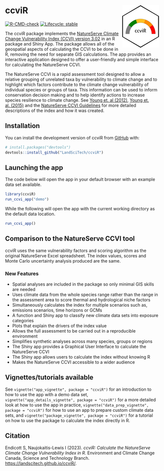 
<!-- README.md is generated from README.Rmd. Please edit that file -->

# ccviR <a href="https://landscitech.github.io/ccviR/"><img src="man/figures/logo.png" align="right" height="139" /></a>

<!-- badges: start -->

[![R-CMD-check](https://github.com/LandSciTech/ccviR/actions/workflows/R-CMD-check.yaml/badge.svg)](https://github.com/LandSciTech/ccviR/actions/workflows/R-CMD-check.yaml)
[![Lifecycle:
stable](https://img.shields.io/badge/lifecycle-stable-brightgreen.svg)](https://lifecycle.r-lib.org/articles/stages.html#stable)
<!-- badges: end -->

The ccviR package implements the [NatureServe Climate Change
Vulnerability Index (CCVI) version
3.02](https://www.natureserve.org/conservation-tools/climate-change-vulnerability-index)
in an R package and Shiny App. The package allows all of the geospatial
aspects of calculating the CCVI to be done in R, removing the need for
separate GIS calculations. The app provides an interactive application
designed to offer a user-friendly and simple interface for calculating
the NatureServe CCVI.

The NatureServe CCVI is a rapid assessment tool designed to allow a
relative grouping of unrelated taxa by vulnerability to climate change
and to highlight which factors contribute to the climate change
vulnerability of individual species or groups of taxa. This information
can be used to inform conservation decision making and to help identify
actions to increase species resilience to climate change. See [Young et.
al
(2012)](https://www.degruyter.com/document/doi/10.7208/9780226074641-007/html),
[Young et. al. (2015)](https://doi.org/10.1002/wsb.478) and the
[NatureServe CCVI
Guidelines](https://www.natureserve.org/sites/default/files/guidelines_natureserveclimatechangevulnerabilityindex_r3.02_1_jun_2016.pdf)
for more detailed descriptions of the index and how it was created.

## Installation

You can install the development version of ccviR from
[GitHub](https://github.com/) with:

``` r
# install.packages("devtools")
devtools::install_github("LandSciTech/ccviR")
```

## Launching the app

The code below will open the app in your default browser with an example
data set available.

``` r
library(ccviR)
run_ccvi_app("demo")
```

While the following will open the app with the current working directory
as the default data location.

``` r
run_ccvi_app()
```

## Comparison to the NatureServe CCVI tool

ccviR uses the same vulnerability factors and scoring algorithm as the
original NatureServe Excel spreadsheet. The index values, scores and
Monte Carlo uncertainty analysis produced are the same.

### New Features

- Spatial analyses are included in the package so only minimal GIS
  skills are needed
- Uses climate data from the whole species range rather than the range
  in the assessment area to score thermal and hydrological niche factors
- Simultaneously calculates the index for multiple scenarios such as,
  emissions scenarios, time horizons or GCMs
- A function and Shiny app to classify new climate data sets into
  exposure categories
- Plots that explain the drivers of the index value
- Allows the full assessment to be carried out in a reproducible
  environment
- Simplifies synthetic analyses across many species, groups or regions
- The Shiny app provides a Graphical User Interface to calculate the
  NatureServe CCVI
- The Shiny app allows users to calculate the index without knowing R
- Makes the NatureServe CCVI accessible to a wider audience

## Vignettes/tutorials available

See `vignette("app_vignette", package = "ccviR")` for an introduction to
how to use the app with a demo data set,
`vignette("app_details_vignette", package = "ccviR")` for a more
detailed look at how to use the app in practice,
`vignette("data_prep_vignette", package = "ccviR")` for how to use an
app to prepare custom climate data sets, and
`vignette("package_vignette", package = "ccviR")` for a tutorial on how
to use the package to calculate the index directly in R.

## Citation

Endicott S, Naujokaitis-Lewis I (2023). *ccviR: Calculate the
NatureServe Climate Change Vulnerability Index in R*. Environment and
Climate Change Canada, Science and Technology Branch.
<https://landscitech.github.io/ccviR/>.
